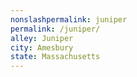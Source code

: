 ```yaml
---
﻿nonslashpermalink: juniper
permalink: /juniper/
alley: Juniper
city: Amesbury
state: Massachusetts
---
```

